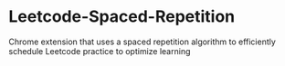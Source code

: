 # Leetcode-Spaced-Repetition
Chrome extension that uses a spaced repetition algorithm to efficiently schedule Leetcode practice to optimize learning 
